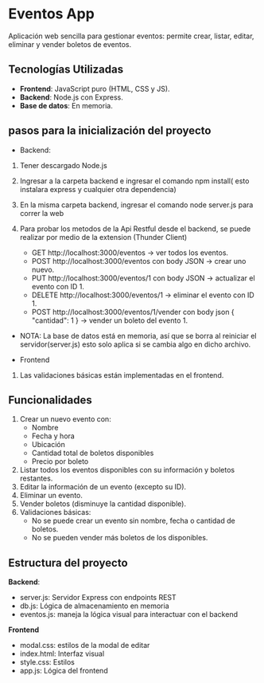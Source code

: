 #  Eventos App

Aplicación web sencilla para gestionar eventos: permite crear, listar, editar, eliminar y vender boletos de eventos.

## Tecnologías Utilizadas

- **Frontend**: JavaScript puro (HTML, CSS y JS).
- **Backend**: Node.js con Express.
- **Base de datos**: En memoria.

## pasos para la inicialización del proyecto

- Backend:
1. Tener descargado Node.js
2. Ingresar a la carpeta backend e ingresar el comando npm install( esto instalara express y cualquier otra dependencia)
3. En la misma carpeta backend, ingresar el comando node server.js para correr la web

4. Para probar los metodos de la Api Restful desde el backend, se puede realizar por medio de la extension (Thunder Client)
    - GET http://localhost:3000/eventos → ver todos los eventos.
    - POST http://localhost:3000/eventos con body JSON → crear uno nuevo.
    - PUT http://localhost:3000/eventos/1 con body JSON → actualizar el evento con ID 1.
    - DELETE http://localhost:3000/eventos/1 → eliminar el evento con ID 1.
    - POST http://localhost:3000/eventos/1/vender con body json { "cantidad": 1 } → vender un boleto del evento 1.

- NOTA: La base de datos está en memoria, así que se borra al reiniciar el servidor(server.js) esto solo aplica si se cambia algo en dicho archivo.

- Frontend
1. Las validaciones básicas están implementadas en el frontend.


## Funcionalidades

1. Crear un nuevo evento con:
   - Nombre
   - Fecha y hora
   - Ubicación
   - Cantidad total de boletos disponibles
   - Precio por boleto
2. Listar todos los eventos disponibles con su información y boletos restantes.
3. Editar la información de un evento (excepto su ID).
4. Eliminar un evento.
5. Vender boletos (disminuye la cantidad disponible).
6. Validaciones básicas:
   - No se puede crear un evento sin nombre, fecha o cantidad de boletos.
   - No se pueden vender más boletos de los disponibles.

## Estructura del proyecto

**Backend**: 
- server.js: Servidor Express con endpoints REST
- db.js: Lógica de almacenamiento en memoria
- eventos.js: maneja la lógica visual para interactuar con el backend

**Frontend**
- modal.css: estilos de la modal de editar
- index.html: Interfaz visual
- style.css: Estilos
- app.js: Lógica del frontend

